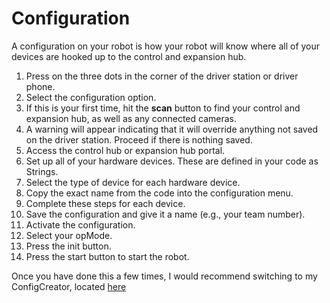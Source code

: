 # Configuration

A configuration on your robot is how your robot will know where all of your devices are hooked up to the control and expansion hub. 

1. Press on the three dots in the corner of the driver station or driver phone.
2. Select the configuration option.
3. If this is your first time, hit the **scan** button to find your control and expansion hub, as well as any connected cameras.
4. A warning will appear indicating that it will override anything not saved on the driver station. Proceed if there is nothing saved.
5. Access the control hub or expansion hub portal.
6. Set up all of your hardware devices. These are defined in your code as Strings.
7. Select the type of device for each hardware device.
8. Copy the exact name from the code into the configuration menu.
9. Complete these steps for each device.
10. Save the configuration and give it a name (e.g., your team number).
11. Activate the configuration.
12. Select your opMode.
13. Press the init button.
14. Press the start button to start the robot.


Once you have done this a few times, I would recommend switching to my ConfigCreator, located [here](https://gramgra07.github.io/GentrifiedAppsUtil/config-creator.html)